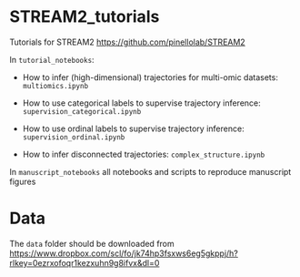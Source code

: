 # STREAM2_tutorials
Tutorials for STREAM2 https://github.com/pinellolab/STREAM2 

In `tutorial_notebooks`:
- How to infer (high-dimensional) trajectories for multi-omic datasets: `multiomics.ipynb` 

- How to use categorical labels to supervise trajectory inference: `supervision_categorical.ipynb` 

- How to use ordinal labels to supervise trajectory inference: `supervision_ordinal.ipynb` 

- How to infer disconnected trajectories: `complex_structure.ipynb` 

In `manuscript_notebooks` all notebooks and scripts to reproduce manuscript figures

# Data

The `data` folder should be downloaded from https://www.dropbox.com/scl/fo/jk74hp3fsxws6eg5gkppj/h?rlkey=0ezrxofoqr1kezxuhn9g8ifvx&dl=0